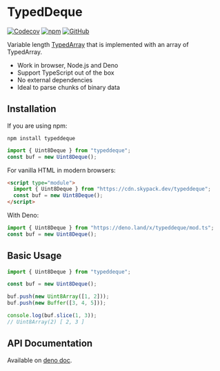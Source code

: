 # TypedDeque

[![Codecov](https://img.shields.io/codecov/c/github/zhangyuannie/typeddeque)](https://codecov.io/gh/zhangyuannie/typeddeque)
[![npm](https://img.shields.io/npm/v/typeddeque)](https://www.npmjs.com/package/typeddeque)
[![GitHub](https://img.shields.io/github/license/zhangyuannie/typeddeque)](https://github.com/zhangyuannie/typeddeque/blob/main/LICENSE)

Variable length
[TypedArray](https://developer.mozilla.org/en-US/docs/Web/JavaScript/Reference/Global_Objects/TypedArray)
that is implemented with an array of TypedArray.

- Work in browser, Node.js and Deno
- Support TypeScript out of the box
- No external dependencies
- Ideal to parse chunks of binary data

## Installation

If you are using npm:

```
npm install typeddeque
```

```ts
import { Uint8Deque } from "typeddeque";
const buf = new Uint8Deque();
```

For vanilla HTML in modern browsers:

```html
<script type="module">
  import { Uint8Deque } from "https://cdn.skypack.dev/typeddeque";
  const buf = new Uint8Deque();
</script>
```

With Deno:

```ts
import { Uint8Deque } from "https://deno.land/x/typeddeque/mod.ts";
const buf = new Uint8Deque();
```

## Basic Usage

```ts
import { Uint8Deque } from "typeddeque";

const buf = new Uint8Deque();

buf.push(new Uint8Array([1, 2]));
buf.push(new Buffer([3, 4, 5]));

console.log(buf.slice(1, 3));
// Uint8Array(2) [ 2, 3 ]
```

## API Documentation

Available on
[deno doc](https://doc.deno.land/https/deno.land/x/typeddeque/mod.ts).
